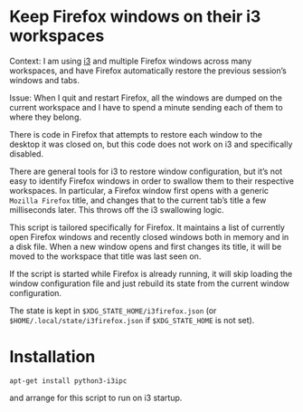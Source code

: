 # Keep Firefox windows on their i3 workspaces

Context: I am using [i3] and multiple Firefox windows across many workspaces,
and have Firefox automatically restore the previous session’s windows and tabs.

[i3]: https://i3wm.org/

Issue: When I quit and restart Firefox, all the windows are dumped on the current workspace
and I have to spend a minute sending each of them to where they belong.

There is code in Firefox that attempts to restore each window to the desktop it was closed on,
but this code does not work on i3 and specifically disabled.

There are general tools for i3 to restore window configuration,
but it’s not easy to identify Firefox windows
in order to swallow them to their respective workspaces.
In particular, a Firefox window first opens with a generic `Mozilla Firefox` title,
and changes that to the current tab’s title a few milliseconds later.
This throws off the i3 swallowing logic.

This script is tailored specifically for Firefox.
It maintains a list of currently open Firefox windows and recently closed windows
both in memory and in a disk file.
When a new window opens and first changes its title,
it will be moved to the workspace that title was last seen on.

If the script is started while Firefox is already running,
it will skip loading the window configuration file
and just rebuild its state from the current window configuration.

The state is kept in `$XDG_STATE_HOME/i3firefox.json`
(or `$HOME/.local/state/i3firefox.json` if `$XDG_STATE_HOME` is not set).


# Installation

`apt-get install python3-i3ipc`

and arrange for this script to run on i3 startup.
